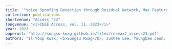 ```yaml
---
title: '"Voice Spoofing Detection through Residual Network, Max Feature Map, and Depthwise Separable Convolution"'
collection: publications
shortvenue: "Access '23"
longvenue: "<i>IEEE Access, vol. 11, 2023</i>"
year: 2023
paperurl: 'http://sungsu-kwag.github.io/files/resmax2_access23.pdf'
authors: "Il-Youp Kwak, <b>Sungsu Kwag</b>, Junhee Lee, Youngbae Jeon, Jeonghwan Hwang, Hyo-Jung Choi, Jong-Hoon Yang, So-Yul Han, Jun Ho Huh, Choong-Hoon Lee, and Ji Won Yoon"
---
```

